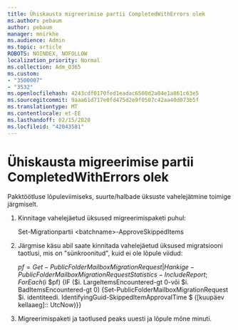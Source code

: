 ```yaml
---
title: Ühiskausta migreerimise partii CompletedWithErrors olek
ms.author: pebaum
author: pebaum
manager: mnirkhe
ms.audience: Admin
ms.topic: article
ROBOTS: NOINDEX, NOFOLLOW
localization_priority: Normal
ms.collection: Adm_O365
ms.custom:
- "3500007"
- "3532"
ms.openlocfilehash: 4243cdf0170fed1eadac6560d2a04e1a861c63e5
ms.sourcegitcommit: 9aaa61d717e0fd475d2e9f0507c42aa40d073b5f
ms.translationtype: MT
ms.contentlocale: et-EE
ms.lasthandoff: 02/15/2020
ms.locfileid: "42043581"
---
```

# <a name="for-public-folder-migration-batch-with-completedwitherrors-status"></a>Ühiskausta migreerimise partii CompletedWithErrors olek

Pakktöötluse lõpuleviimiseks, suurte/halbade üksuste vahelejätmine toimige järgmiselt. 
1. Kinnitage vahelejäetud üksused migreerimispaketi puhul:

    Set-Migrationpartii \<batchname>-ApproveSkippedItems 
2. Järgmise käsu abil saate kinnitada vahelejäetud üksused migratsiooni taotlusi, mis on "sünkroonitud", kuid ei ole lõpule viidud:

    $pf = Get-PublicFolderMailboxMigrationRequest | Hankige-PublicFolderMailboxMigrationRequestStatistics-IncludeReport; ForEach ($i $pf) {IF ($i. LargeItemsEncountered-gt 0-või $i. BadItemsEncountered-gt 0) {Set-PublicFolderMailboxMigrationRequest $i. identiteedi. IdentifyingGuid-SkippedItemApprovalTime $ ([kuupäev kellaaeg]:: UtcNow)}}
3. Migreerimispaketi ja taotlused peaks uuesti ja lõpule mõne minuti.

